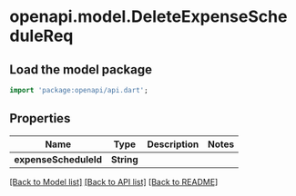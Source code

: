 # openapi.model.DeleteExpenseScheduleReq

## Load the model package
```dart
import 'package:openapi/api.dart';
```

## Properties
Name | Type | Description | Notes
------------ | ------------- | ------------- | -------------
**expenseScheduleId** | **String** |  | 

[[Back to Model list]](../README.md#documentation-for-models) [[Back to API list]](../README.md#documentation-for-api-endpoints) [[Back to README]](../README.md)



